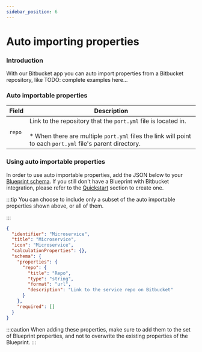 ```yaml
---
sidebar_position: 6
---
```


# Auto importing properties

### Introduction

With our Bitbucket app you can auto import properties from a Bitbucket repository, like TODO: complete examples here...

### Auto importable properties

| Field  | Description                                                                                                                                                                           |
| ------ | ------------------------------------------------------------------------------------------------------------------------------------------------------------------------------------- |
| `repo` | Link to the repository that the `port.yml` file is located in. <br/><br/> \* When there are multiple `port.yml` files the link will point to each `port.yml` file's parent directory. |

### Using auto importable properties

In order to use auto importable properties, add the JSON below to your [Blueprint schema](../../../software-catalog/blueprint/blueprint.md#blueprints-properties). If you still don't have a Blueprint with Bitbucket integration, please refer to the [Quickstart](./quickstart) section to create one.

:::tip
You can choose to include only a subset of the auto importable properties shown above, or all of them.

:::

```json showLineNumbers
{
  "identifier": "Microservice",
  "title": "Microservice",
  "icon": "Microservice",
  "calculationProperties": {},
  "schema": {
    "properties": {
      "repo": {
        "title": "Repo",
        "type": "string",
        "format": "url",
        "description": "Link to the service repo on Bitbucket"
      }
    },
    "required": []
  }
}
```

:::caution
When adding these properties, make sure to add them to the set of Blueprint properties, and not to overwrite the existing properties of the Blueprint.
:::
